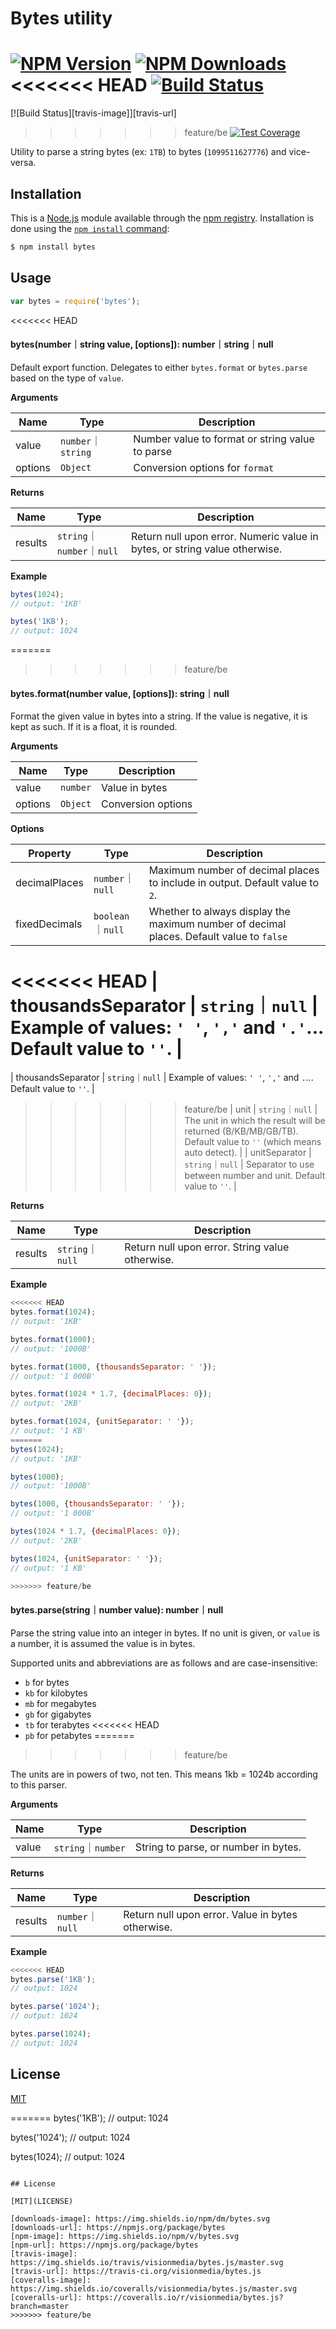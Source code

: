 # Bytes utility

[![NPM Version][npm-image]][npm-url]
[![NPM Downloads][downloads-image]][downloads-url]
<<<<<<< HEAD
[![Build Status][ci-image]][ci-url]
=======
[![Build Status][travis-image]][travis-url]
>>>>>>> feature/be
[![Test Coverage][coveralls-image]][coveralls-url]

Utility to parse a string bytes (ex: `1TB`) to bytes (`1099511627776`) and vice-versa.

## Installation

This is a [Node.js](https://nodejs.org/en/) module available through the
[npm registry](https://www.npmjs.com/). Installation is done using the
[`npm install` command](https://docs.npmjs.com/getting-started/installing-npm-packages-locally):

```bash
$ npm install bytes
```

## Usage

```js
var bytes = require('bytes');
```

<<<<<<< HEAD
#### bytes(number｜string value, [options]): number｜string｜null

Default export function. Delegates to either `bytes.format` or `bytes.parse` based on the type of `value`.

**Arguments**

| Name    | Type     | Description        |
|---------|----------|--------------------|
| value   | `number`｜`string` | Number value to format or string value to parse |
| options | `Object` | Conversion options for `format` |

**Returns**

| Name    | Type             | Description                                     |
|---------|------------------|-------------------------------------------------|
| results | `string`｜`number`｜`null` | Return null upon error. Numeric value in bytes, or string value otherwise. |

**Example**

```js
bytes(1024);
// output: '1KB'

bytes('1KB');
// output: 1024
```

=======
>>>>>>> feature/be
#### bytes.format(number value, [options]): string｜null

Format the given value in bytes into a string. If the value is negative, it is kept as such. If it is a float, it is
 rounded.

**Arguments**

| Name    | Type     | Description        |
|---------|----------|--------------------|
| value   | `number` | Value in bytes     |
| options | `Object` | Conversion options |

**Options**

| Property          | Type   | Description                                                                             |
|-------------------|--------|-----------------------------------------------------------------------------------------|
| decimalPlaces | `number`｜`null` | Maximum number of decimal places to include in output. Default value to `2`. |
| fixedDecimals | `boolean`｜`null` | Whether to always display the maximum number of decimal places. Default value to `false` |
<<<<<<< HEAD
| thousandsSeparator | `string`｜`null` | Example of values: `' '`, `','` and `'.'`... Default value to `''`. |
=======
| thousandsSeparator | `string`｜`null` | Example of values: `' '`, `','` and `.`... Default value to `''`. |
>>>>>>> feature/be
| unit | `string`｜`null` | The unit in which the result will be returned (B/KB/MB/GB/TB). Default value to `''` (which means auto detect). |
| unitSeparator | `string`｜`null` | Separator to use between number and unit. Default value to `''`. |

**Returns**

| Name    | Type             | Description                                     |
|---------|------------------|-------------------------------------------------|
| results | `string`｜`null` | Return null upon error. String value otherwise. |

**Example**

```js
<<<<<<< HEAD
bytes.format(1024);
// output: '1KB'

bytes.format(1000);
// output: '1000B'

bytes.format(1000, {thousandsSeparator: ' '});
// output: '1 000B'

bytes.format(1024 * 1.7, {decimalPlaces: 0});
// output: '2KB'

bytes.format(1024, {unitSeparator: ' '});
// output: '1 KB'
=======
bytes(1024);
// output: '1KB'

bytes(1000);
// output: '1000B'

bytes(1000, {thousandsSeparator: ' '});
// output: '1 000B'

bytes(1024 * 1.7, {decimalPlaces: 0});
// output: '2KB'

bytes(1024, {unitSeparator: ' '});
// output: '1 KB'

>>>>>>> feature/be
```

#### bytes.parse(string｜number value): number｜null

Parse the string value into an integer in bytes. If no unit is given, or `value`
is a number, it is assumed the value is in bytes.

Supported units and abbreviations are as follows and are case-insensitive:

  * `b` for bytes
  * `kb` for kilobytes
  * `mb` for megabytes
  * `gb` for gigabytes
  * `tb` for terabytes
<<<<<<< HEAD
  * `pb` for petabytes
=======
>>>>>>> feature/be

The units are in powers of two, not ten. This means 1kb = 1024b according to this parser.

**Arguments**

| Name          | Type   | Description        |
|---------------|--------|--------------------|
| value   | `string`｜`number` | String to parse, or number in bytes.   |

**Returns**

| Name    | Type        | Description             |
|---------|-------------|-------------------------|
| results | `number`｜`null` | Return null upon error. Value in bytes otherwise. |

**Example**

```js
<<<<<<< HEAD
bytes.parse('1KB');
// output: 1024

bytes.parse('1024');
// output: 1024

bytes.parse(1024);
// output: 1024
```

## License

[MIT](LICENSE)

[ci-image]: https://badgen.net/github/checks/visionmedia/bytes.js/master?label=ci
[ci-url]: https://github.com/visionmedia/bytes.js/actions?query=workflow%3Aci
[coveralls-image]: https://badgen.net/coveralls/c/github/visionmedia/bytes.js/master
[coveralls-url]: https://coveralls.io/r/visionmedia/bytes.js?branch=master
[downloads-image]: https://badgen.net/npm/dm/bytes
[downloads-url]: https://npmjs.org/package/bytes
[npm-image]: https://badgen.net/npm/v/bytes
[npm-url]: https://npmjs.org/package/bytes
=======
bytes('1KB');
// output: 1024

bytes('1024');
// output: 1024

bytes(1024);
// output: 1024
```

## License 

[MIT](LICENSE)

[downloads-image]: https://img.shields.io/npm/dm/bytes.svg
[downloads-url]: https://npmjs.org/package/bytes
[npm-image]: https://img.shields.io/npm/v/bytes.svg
[npm-url]: https://npmjs.org/package/bytes
[travis-image]: https://img.shields.io/travis/visionmedia/bytes.js/master.svg
[travis-url]: https://travis-ci.org/visionmedia/bytes.js
[coveralls-image]: https://img.shields.io/coveralls/visionmedia/bytes.js/master.svg
[coveralls-url]: https://coveralls.io/r/visionmedia/bytes.js?branch=master
>>>>>>> feature/be

